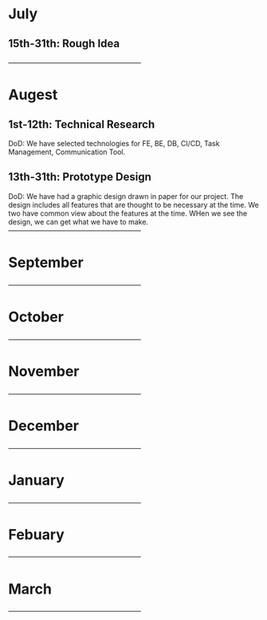 # July
## 15th-31th: Rough Idea
———————————————————
# Augest

## 1st-12th: Technical Research
DoD: We have selected technologies for FE, BE, DB, CI/CD, Task Management, Communication Tool.

## 13th-31th: Prototype Design
DoD:
We have had a graphic design drawn in paper for our project.
The design includes all features that are thought to be necessary at the time.
We two have common view about the features at the time.
WHen we see the design, we can get what we have to make.
———————————————————
# September
———————————————————
# October
———————————————————
# November
———————————————————
# December
———————————————————
# January
———————————————————
# Febuary
———————————————————
# March
———————————————————
